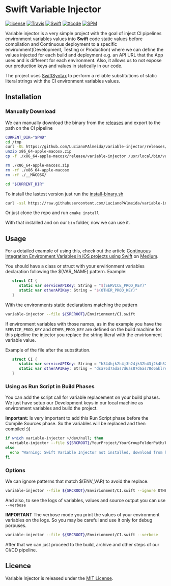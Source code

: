 # Swift Variable Injector

[![license](https://img.shields.io/github/license/mashape/apistatus.svg)](https://opensource.org/licenses/MIT)
[![Travis](https://img.shields.io/travis/LucianoPAlmeida/variable-injector.svg)](https://travis-ci.org/LucianoPAlmeida/variable-injector)
[![Swift](https://img.shields.io/badge/Swift-5.0-orange.svg)](https://swift.org)
[![Xcode](https://img.shields.io/badge/Xcode-10.2-blue.svg)](https://developer.apple.com/xcode)
[![SPM](https://img.shields.io/badge/SPM-orange.svg)](https://swift.org/package-manager/)

Variable injector is a very simple project with the goal of inject CI pipelines environment variables values into **Swift** code  static values before compilation and Continuous deployment to a specific environment(Development, Testing or Production) where we can define the values injected for each build and deployment e.g. an API URL that the App uses and is different for each environment. Also, it allows us to not expose our production keys and values in statically in our code.

The project uses [SwiftSyntax](https://github.com/apple/swift-syntax) to perform a reliable substitutions of static literal strings with the CI environment variables values. 

## Installation

### Manually Download
We can manually download the binary from the [releases](https://github.com/LucianoPAlmeida/variable-injector/releases) and export to the path on the CI pipeline

```sh
CURRENT_DIR="$PWD"
cd /tmp
curl -OL https://github.com/LucianoPAlmeida/variable-injector/releases/download/0.2.1/x86_64-apple-macosx.zip
unzip x86_64-apple-macosx.zip
cp -f ./x86_64-apple-macosx/release/variable-injector /usr/local/bin/variable-injector

rm ./x86_64-apple-macosx.zip
rm -rf ./x86_64-apple-macosx
rm -rf ./__MACOSX/

cd "$CURRENT_DIR"
```

To install the lastest version just run the [install-binary.sh](scripts/install-binary.sh)

```sh
curl -ssl https://raw.githubusercontent.com/LucianoPAlmeida/variable-injector/master/scripts/install-binary.sh | sh
```

Or just clone the repo and run `cmake install`

With that installed and on our `bin` folder, now we can use it.


## Usage

For a detailed example of using this, check out the article [Continuous Integration Environment Variables in iOS projects using Swift](https://medium.com/@lucianoalmeida1/continuous-integration-environment-variables-in-ios-projects-using-swift-f72e50176a91) on [Medium](https://medium.com).

You should have a class or struct with your envirionment variables declaration following the $(VAR_NAME) pattern.
Example:
```swift
   struct CI {
      static var serviceAPIKey: String = "$(SERVICE_PROD_KEY)"
      static var otherAPIKey: String = "$(OTHER_PROD_KEY)"
   }
```

With the environments static declarations matching the pattern

```sh
variable-injector --file ${SRCROOT}/Envirionment/CI.swift 

```
If environment variables with those names, as in the example you have the `SERVICE_PROD_KEY` and `OTHER_PROD_KEY` are defined on the build machine for this pipeline the injector you replace the string literal with the envirionment variable value.  

Example of the file after the substitution. 

```swift
   struct CI {
      static var serviceAPIKey: String = "h344hjk2h4j3h24jk32h43j2k4h32jk4hkj324h"
      static var otherAPIKey: String = "dsa76d7adas7d6as87d6as78d6aklre423s7d6as8d7s6"
   }
```

### Using as Run Script in Build Phases

You can add the script call for variable replacement on your build phases. We just have setup our Development keys in our local machine as environment variables and build the project.

**Important:** Is very important to add this Run Script phase before the Compile Sources phase. So the variables will be replaced and then compiled :))

```sh
if which variable-injector >/dev/null; then
  variable-injector --file ${SRCROOT}/YourProject/YourGroupFolderPath/File.swift --verbose # Pass your paramenters
else
  echo "Warning: Swift Variable Injector not installed, download from https://github.com/LucianoPAlmeida/variable-injector"
fi
```

### Options

We can ignore patterns that match $(ENV_VAR) to avoid the replace. 

```sh
variable-injector --file ${SRCROOT}/Envirionment/CI.swift --ignore OTHER_PROD_KEY

```

And also, to see the logs of variables, values and source output you can use `--verbose` 

**IMPORTANT** 
The verbose mode you print the values of your environment variables on the logs. So you may be careful and use it only for debug porpuses.

```sh
variable-injector --file ${SRCROOT}/Envirionment/CI.swift --verbose

```

After that we can just proceed to the build, archive and other steps of our CI/CD pipeline. 

## Licence
Variable Injector is released under the [MIT License](https://opensource.org/licenses/MIT).
